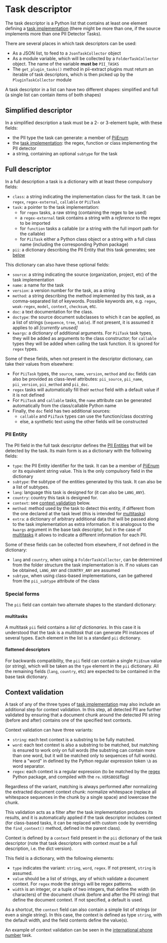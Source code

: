 # Task descriptor

The task descriptor is a Python list that contains at least one element
defining a [task implementation] (there might be more than one, if the source
implements more than one PII Detector Tasks).

There are several places in which task descriptors can be used:
 * As a JSON list, to feed to a `JsonTaskCollector` object
 * As a module variable, which will be collected by a `FolderTaskCollector`
   object. The name of the variable **must be** `PII_TASKS`
 * The `get_plugin_tasks()` method in pii-extract plugins must return an
   iterable of task descriptors, which is then picked up by the
   `PluginTaskCollector` module

A task descriptor in a list can have two different shapes: simplified and
full (a single list can contain items of both shapes)


## Simplified descriptor

In a simplified description a task must be a 2- or 3-element tuple, with
these fields:
 - the PII type the task can generate: a member of [PiiEnum]
 - the [task implementation]: the regex, function or class implementing the PII
   detector
 - a string, containing an optional `subtype` for the task


## Full descriptor

In a full description a task is a dictionary with at least these compulsory
fields:

 * `class`: a string indicating the implementation class for the task. It can
    be `regex`, `regex-external`, `callable` or `PiiTask`
 * `task`: a pointer to the task implementation:
      - for `regex` tasks, a raw string (containing the regex to be used)
	  - a `regex-external` task contains a string with a _reference_ to the
	    regex to be imported
      - for `function` tasks a callable (or a string with the full import
		path for the callable)
	  - for `PiiTask` either a Python class object or a string with a full
	    class name (including the corresponding Python package)
 * `pii`: a dictionary describing the PII Entity that this task generates;
    see [below](#pii-entity)

This dictionary can also have these optional fields:

 * `source`: a string indicating the source (organization, project, etc) of
   the task implementation
 * `name`: a name for the task
 * `version`: a version number for the task, as a string
 * `method`: a string describing the method implemented by this task, as a
   comma-separated list of keywords. Possible keywords are, e.g. `regex`,
   `weak-regex`, `model`, `context`, `checksum`, etc.
 * `doc`: a text documentation for the class.
 * `doctype`: the source document subclasses to which it can be applied, as
   a list of strings (`sequence`, `tree`, `table`). If not present,
   it is assumed it applies to all *[currently unused]*
 * `kwargs`: a dictionary of additional arguments. For `PiiTask` task types,
   they will be added as arguments to the class constructor; for `callable`
   types they will be added when calling the task function. It is ignored
   for `regex` types.

Some of these fields, when not present in the descriptor dictionary, can take
their values from elsewhere:
 * For `PiiTask` types, the `source`, `name`, `version`, `method` and
   `doc` fields can also be provided as class-level attributes: `pii_source`,
   `pii_name`, `pii_version`, `pii_method` and `pii_doc`.
 * `regex` tasks will automatically fill their `method` field with a default
   value if it is not defined
 * For `PiiTask` and `callable` tasks, the `name` attribute can be generated
   automatically from the class/callable Python name
 * Finally, the `doc` field has two additional sources:
    - `callable` and `PiiTask` types can use the function/class docstring
    - else, a synthetic text using the other fields will be constructed


### PII Entity

The PII field in the full task descriptor defines the [PII Entities] that will
be detected by the task. Its main form is as a dictionary with the folllowing
fields:
 * `type`: the PII Entity identifier for the task. It can be
   a member of [PiiEnum] or its equivalent string value. This is the only
   compulsory field in the dictionary
 * `subtype`: the subtype of the entities generated by this task. It can also
   be a list of subtypes.
 * `lang`: language this task is designed for (it can also be `LANG_ANY`).
 * `country`: country this task is designed for.
 * `context`: see [context validation] below.
 * `method`: method used by the task to detect this entity, if different
   from the one declared at the task level (this is intended for
   [multitasks](#multitasks))
 * `extra`: a dictionary of arbitrary additional data that will be passed
   along to the task implementation as extra information. It is analogous to
   the `kwargs` argument in the base task descriptor, but in the case of
   [multitasks](#multitasks) it allows to indicate a different information
   for each PII.


Some of these fields can be collected from elsewhere, if not defined in the
dictionary:

 * `lang` and `country`, when using a `FolderTaskCollector`, can be
   determined from the folder structure the task implementation is in. If no
   values can be obtained, `LANG_ANY` and `COUNTRY_ANY` are assumed
 * `subtype`, when using class-based implementations, can be gathered from
   the `pii_subtype` attribute of the class


### Special forms

The `pii` field can contain two alternate shapes to the standard dictionary:

#### multitasks

A multitask `pii` field contains a _list of dictionaries_. In this case it is
understood that the task is a  _multitask_ that can generate PII instances of
several types. Each element in the list is a standard `pii` dictionary.

#### flattened descriptors

For backwards compatibility, the `pii` field can contain a single `PiiEnum`
value (or string), which will be taken as the `type` element in the `pii`
dictionary. All the remaining fields (`lang`, `country`, etc) are expected
to be contained in the base task dictionary.


## Context validation

A task of any of the three types of [task implementation] may also include an
additional step for context validation. In this step, all detected PII are
further validated by ensuring that a document chunk around the detected PII
string (before and after) contains one of the specified text contexts.

Context validation can have three variants:
 * `string`: each text context is a substring to be fully matched.
 * `word`: each text context is also a substring to be matched, but matching
   is ensured to work only on full words (the substring can contain more than
   one word, but it will be matched only to sequences of full words). Here a
   "word" in defined by the Python regular expression token `\b` as word
   separator.
 * `regex`: each context is a regular expression (to be matched by the [regex]
   Python package, and compiled with the `re.VERSBOSE`flag)

Regardless of the variant, matching is always performed after normalizing
the extracted document context chunk: normalize whitespace (replace all
whitespace sequences in the chunk by a single space) and lowercase the chunk.

This validation acts as a filter after the task implementation produces its
results, and it is automatically applied if the task descriptor includes
context (for class-based tasks, it can be replaced with custom code by
overriding the `find_context()` method, defined in the parent class).

Context is defined by a `context` field present in the `pii` dictionary
of the task descriptor (note that task descriptors with context *must* be a
full description, i.e. the dict version).

This field is a dictionary, with the following elements:
 * `type` indicates the variant: `string`, `word`, `regex`. If not present,
   `string` is assumed.
 * `value` should be a list of strings, any of which validate a document
   context. For `regex` mode the strings will be regex patterns.
 * `width` is an integer, or a tuple of two integers, that define
   the width (in characters) of the document chunk (before and after the PII
   string) that define the document context. If not specified, a default is
   used.

As a shortcut, the `context` field can also contain a simple list of strings
(or even a single string). In this case, the context is defined as type
`string`, with the default width, and the field contents define the value(s).

An example of context validation can be seen in the [international phone
number] task.


[context validation]: #context-validation
[task implementation]: task-implementation.md
[PiiEnum]: https://github.com/piisa/pii-data/blob/main/src/pii_data/types/piienum.py
[PII Entities]: https://github.com/piisa/pii-data/blob/main/doc/piientity.md
[test/unit/lang]: ../test/unit/lang
[international phone number]: ../test/taux/modules/en/any/international_phone_number.py

[ISO 639-1]: https://en.wikipedia.org/wiki/List_of_ISO_639-1_codes
[ISO 3166-1]: https://en.wikipedia.org/wiki/ISO_3166-1_alpha-2
[regex]: https://github.com/mrabarnett/mrab-regex
